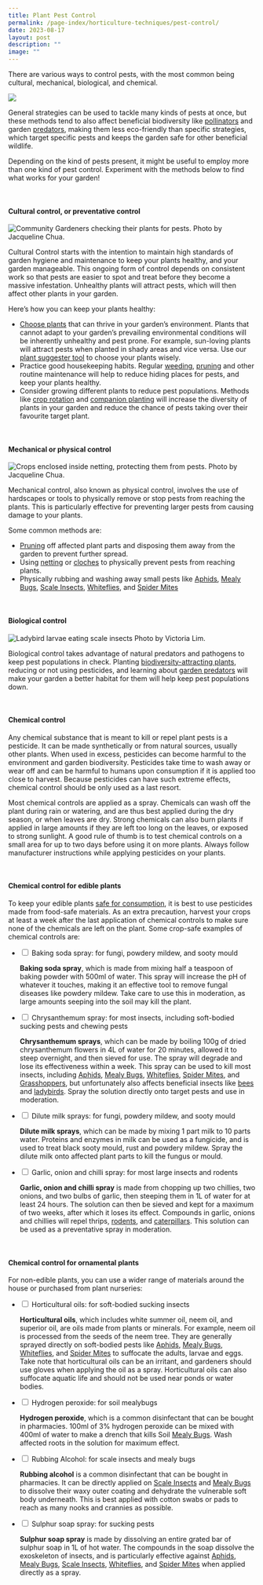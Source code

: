 ```yaml
---
title: Plant Pest Control
permalink: /page-index/horticulture-techniques/pest-control/
date: 2023-08-17
layout: post
description: ""
image: ""
---
```

<section>
	<p>There are various ways to control pests, with the most common being cultural, mechanical, biological, and chemical.</p>
	<img src="/images/ipm%20info.jpg">
	<p>General strategies can be used to tackle many kinds of pests at once, but these methods tend to also affect beneficial biodiversity like <a href="/page-index/biodiversity/pollinators/">pollinators</a> and garden <a href="/page-index/biodiversity/predators/">predators</a>, making them less eco-friendly than specific strategies, which target specific pests and keeps the garden safe for other beneficial wildlife.</p>
	<p>Depending on the kind of pests present, it might be useful to employ more than one kind of pest control. Experiment with the methods below to find what works for your garden! </p>
	<br>
</section>

<section>
	<h4 id="cultural_control">Cultural control, or preventative control</h4>
	<img title="Community Gardeners checking their plants for pests. Photo by Jacqueline Chua." src="/images/Gardeners/Harvesting_JacChua%20(2).jpg">
	<p>Cultural Control starts with the intention to maintain high standards of garden hygiene and maintenance to keep your plants healthy, and your garden manageable. This ongoing form of control depends on consistent work so that pests are easier to spot and treat before they become a massive infestation. Unhealthy plants will attract pests, which will then affect other plants in your garden.</p>
	<p>Here’s how you can keep your plants healthy:</p>
	<ul>
		<li><a href="/page-index/horticulture-techniques/choosing-plants/">Choose plants</a> that can thrive in your garden’s environment. Plants that cannot adapt to your garden’s prevailing environmental conditions will be inherently unhealthy and pest prone. For example, sun-loving plants will attract pests when planted in shady areas and vice versa. Use our <a href="/plant-search/">plant suggester tool</a> to choose your plants wisely. </li>
		<li>Practice good housekeeping habits. Regular <a href="/page-index/horticulture-techniques/weeding/">weeding</a><a>, </a><a href="/page-index/horticulture-techniques/pruning/">pruning</a> and other routine maintenance will help to reduce hiding places for pests, and keep your plants healthy. </li>
		<li>Consider growing different plants to reduce pest populations. Methods like <a href="/page-index/horticulture-techniques/crop-rotation/">crop rotation</a> and <a href="/page-index/horticulture-techniques/companionplanting/">companion planting</a> will increase the diversity of plants in your garden and reduce the chance of pests taking over their favourite target plant. </li>
	</ul>
	<br>
</section>
<section>
	<h4 id="mechanical_control">Mechanical or physical control</h4>
	<img title="Crops enclosed inside netting, protecting them from pests. Photo by Jacqueline Chua." src="/images/Hardscapes/Netting%20(1).jpg">
	<p>Mechanical control, also known as physical control, involves the use of hardscapes or tools to physically remove or stop pests from reaching the plants. This is particularly effective for preventing larger pests from causing damage to your plants.</p>
	<p>Some common methods are:</p>
	<ul>
		<li><a href="/page-index/horticulture-techniques/pruning/">Pruning</a> off affected plant parts and disposing them away from the garden to prevent further spread. </li>
		<li>Using <a href="/page-index/hardscapes/netting/">netting</a> or <a href="/page-index/horticulture-techniques/cloches/">cloches</a> to physically prevent pests from reaching plants. </li>
		<li>Physically rubbing and washing away small pests like <a href="/page-index/pests/aphids/">Aphids</a>, <a href="/page-index/pests/mealy-bugs/">Mealy Bugs</a>, <a href="/page-index/pests/scale-insects/">Scale Insects</a>, <a href="/page-index/pests/whiteflies/">Whiteflies</a>, and <a href="/page-index/pests/spider-mites/">Spider Mites</a> </li>
	</ul>
	<br>
</section>

<section>
	<h4 id="biological_control">Biological control</h4>
	<img title="Ladybird larvae eating scale insects Photo by Victoria Lim." src="/images/Biodiversity/lady%20bug%20larva%20-%20nerium%20oleander%20-%20ppn%201victorialim.jpg">
	<p>Biological control takes advantage of natural predators and pathogens to keep pest populations in check. Planting <a href="/page-index/glossary/biodiversity-attracting-plants/">biodiversity-attracting plants</a>, reducing or not using pesticides, and learning about <a href="/page-index/biodiversity/predators/">garden predators</a> will make your garden a better habitat for them will help keep pest populations down.</p>
	<br>
</section>

<section>
	<h4 id="chemical_control">Chemical control</h4>
	<p>Any chemical substance that is meant to kill or repel plant pests is a pesticide. It can be made synthetically or from natural sources, usually other plants. When used in excess, pesticides can become harmful to the environment and garden biodiversity. Pesticides take time to wash away or wear off and can be harmful to humans upon consumption if it is applied too close to harvest. Because pesticides can have such extreme effects, chemical control should be only used as a last resort.</p>
	<p>Most chemical controls are applied as a spray. Chemicals can wash off the plant during rain or watering, and are thus best applied during the dry season, or when leaves are dry. Strong chemicals can also burn plants if applied in large amounts if they are left too long on the leaves, or exposed to strong sunlight. A good rule of thumb is to test chemical controls on a small area for up to two days before using it on more plants. Always follow manufacturer instructions while applying pesticides on your plants.</p>
	<br>
</section>
<section>
	<h4>Chemical control for edible plants</h4>
	<p>To keep your edible plants <a href="/page-index/horticulture-techniques/harvesting-hygiene/">safe for consumption</a>, it is best to use pesticides made from food-safe materials. As an extra precaution, harvest your crops at least a week after the last application of chemical controls to make sure none of the chemicals are left on the plant. Some crop-safe examples of chemical controls are:</p>
	<ul class="jekyllcodex_accordion">
	<li><input type="checkbox" id="accordion1">
		<label for="accordion1">Baking soda spray: for fungi, powdery mildew, and sooty mould </label><div>
		<p><b>Baking soda spray</b>, which is made from mixing half a teaspoon of baking powder with 500ml of water. This spray will increase the pH of whatever it touches, making it an effective tool to remove fungal diseases like powdery mildew. Take care to use this in moderation, as large amounts seeping into the soil may kill the plant.</p>
		</div></li>
	<li><input type="checkbox" id="accordion2">
		<label for="accordion2">Chrysanthemum spray: for most insects, including soft-bodied sucking pests and chewing pests</label><div>
	<p><b>Chrysanthemum sprays</b>, which can be made by boiling 100g of dried chrysanthemum flowers in 4L of water for 20 minutes, allowed it to steep overnight, and then sieved for use. The spray will degrade and lose its effectiveness within a week. This spray can be used to kill most insects, including <a href="/page-index/pests/aphids/">Aphids</a>, <a href="/page-index/pests/mealy-bugs/">Mealy Bugs</a>, <a href="/page-index/pests/whiteflies/">Whiteflies</a>, <a href="/page-index/pests/spider-mites/">Spider Mites</a>, and <a href="/page-index/pests/grasshoppers/">Grasshoppers</a>, but unfortunately also affects beneficial insects like <a href="/page-index/biodiversity/pollinators/">bees</a> and <a href="/page-index/biodiversity/predators/">ladybirds</a>. Spray the solution directly onto target pests and use in moderation.</p>
		</div></li>
	<li><input type="checkbox" id="accordion3">
		<label for="accordion3">Dilute milk sprays: for fungi, powdery mildew, and sooty mould</label><div>
	<p><b>Dilute milk sprays</b>, which can be made by mixing 1 part milk to 10 parts water. Proteins and enzymes in milk can be used as a fungicide, and is used to treat black sooty mould, rust and powdery mildew. Spray the dilute milk onto affected plant parts to kill the fungus or mould.</p>
		</div></li>
	<li><input type="checkbox" id="accordion4">
		<label for="accordion4">Garlic, onion and chilli spray: for most large insects and rodents</label><div>
	<p><b>Garlic, onion and chilli spray</b> is made from chopping up two chillies, two onions, and two bulbs of garlic, then steeping them in 1L of water for at least 24 hours. The solution can then be sieved and kept for a maximum of two weeks, after which it loses its effect. Compounds in garlic, onions and chillies will repel thrips, <a href="/page-index/pests/pests/#rodents">rodents</a>, and <a href="/page-index/pests/caterpillars/">caterpillars</a>. This solution can be used as a preventative spray in moderation.</p>
		</div></li>
		</ul>
<br>
</section>
<section>
<h4>Chemical control for ornamental plants</h4>
<p>For non-edible plants, you can use a wider range of materials around the house or purchased from plant nurseries:</p> 
			<ul class="jekyllcodex_accordion">
	<li><input type="checkbox" id="accordion5">
		<label for="accordion5">Horticultural oils: for soft-bodied sucking insects</label><div>
	<p><b>Horticultural oils</b>, which includes white summer oil, neem oil, and superior oil, are oils made from plants or minerals. For example, neem oil is processed from the seeds of the neem tree. They are generally sprayed directly on soft-bodied pests like <a href="/page-index/pests/aphids/">Aphids</a>, <a href="/page-index/pests/mealy-bugs/">Mealy Bugs</a>, <a href="/page-index/pests/whiteflies/">Whiteflies</a>, and <a href="/page-index/pests/spider-mites/">Spider Mites</a> to suffocate the adults, larvae and eggs. Take note that horticultural oils can be an irritant, and gardeners should use gloves when applying the oil as a spray. Horticultural oils can also suffocate aquatic life and should not be used near ponds or water bodies.</p>
			</div></li>
	<li><input type="checkbox" id="accordion6">
		<label for="accordion6">Hydrogen peroxide: for soil mealybugs</label><div>
	<p><b>Hydrogen peroxide</b>, which is a common disinfectant that can be bought in pharmacies. 100ml of 3% hydrogen peroxide can be mixed with 400ml of water to make a drench that kills Soil <a href="/page-index/pests/mealy-bugs/">Mealy Bugs</a>. Wash affected roots in the solution for maximum effect.</p>
					</div></li>
	<li><input type="checkbox" id="accordion7">
		<label for="accordion7">Rubbing Alcohol: for scale insects and mealy bugs</label><div>
	<p><b>Rubbing alcohol</b> is a common disinfectant that can be bought in pharmacies. It can be directly applied on <a href="/page-index/pests/scale-insects/">Scale Insects</a> and <a href="/page-index/pests/mealy-bugs/">Mealy Bugs</a> to dissolve their waxy outer coating and dehydrate the vulnerable soft body underneath. This is best applied with cotton swabs or pads to reach as many nooks and crannies as possible.</p>
					</div></li>
	<li><input type="checkbox" id="accordion8">
		<label for="accordion8">Sulphur soap spray: for sucking pests </label><div>
	<p><b>Sulphur soap spray</b> is made by dissolving an entire grated bar of sulphur soap in 1L of hot water. The compounds in the soap dissolve the exoskeleton of insects, and is particularly effective against <a href="/page-index/pests/aphids/">Aphids</a>, <a href="/page-index/pests/mealy-bugs/">Mealy Bugs</a>, <a href="/page-index/pests/scale-insects/">Scale Insects</a>, <a href="/page-index/pests/whiteflies/">Whiteflies</a>, and <a href="/page-index/pests/spider-mites/">Spider Mites</a> when applied directly as a spray.</p>
				</div></li>
				</ul></section>